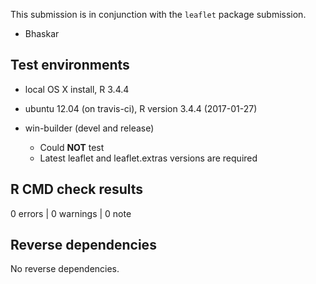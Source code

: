 This submission is in conjunction with the `leaflet` package submission.

- Bhaskar


## Test environments
* local OS X install, R 3.4.4
* ubuntu 12.04 (on travis-ci), R version 3.4.4 (2017-01-27)

* win-builder (devel and release)
  * Could **NOT** test
  * Latest leaflet and leaflet.extras versions are required

## R CMD check results

0 errors | 0 warnings | 0 note


## Reverse dependencies

No reverse dependencies.
